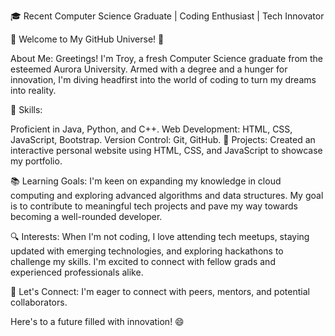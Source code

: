 🎓 Recent Computer Science Graduate | Coding Enthusiast | Tech Innovator

🌟 Welcome to My GitHub Universe! 🌟

About Me:
Greetings! I'm Troy, a fresh Computer Science graduate from the esteemed Aurora University. Armed with a degree and a hunger for innovation, I'm diving headfirst into the world of coding to turn my dreams into reality.

🚀 Skills:

Proficient in Java, Python, and C++.
Web Development: HTML, CSS, JavaScript, Bootstrap.
Version Control: Git, GitHub.
🌱 Projects:
Created an interactive personal website using HTML, CSS, and JavaScript to showcase my portfolio.

📚 Learning Goals:
I'm keen on expanding my knowledge in cloud computing and exploring advanced algorithms and data structures. My goal is to contribute to meaningful tech projects and pave my way towards becoming a well-rounded developer.

🔍 Interests:
When I'm not coding, I love attending tech meetups, staying updated with emerging technologies, and exploring hackathons to challenge my skills. I'm excited to connect with fellow grads and experienced professionals alike.

📧 Let's Connect:
I'm eager to connect with peers, mentors, and potential collaborators.

Here's to a future filled with innovation! 😄

